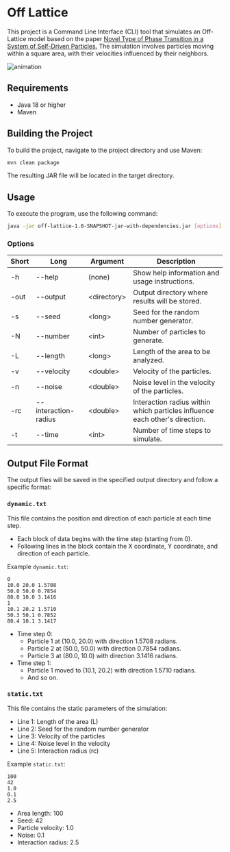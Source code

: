 # Off Lattice
This project is a Command Line Interface (CLI) tool that simulates an Off-Lattice model based on the paper [Novel Type of Phase Transition in a System of Self-Driven Particles.](https://labs.engineering.asu.edu/acs/wp-content/uploads/sites/33/2016/09/Novel-Type-of-Phase-Transition-in-a-System-of-Self-Driven-Particles-1995.pdf) The simulation involves particles moving within a square area, with their velocities influenced by their neighbors.

![animation](https://github.com/user-attachments/assets/8ce1f207-5b9f-4e2a-b373-a9c287688c8b)


## Requirements
- Java 18 or higher
- Maven

## Building the Project
To build the project, navigate to the project directory and use Maven:

```bash
mvn clean package
```

The resulting JAR file will be located in the target directory.

## Usage
To execute the program, use the following command:

```bash
java -jar off-lattice-1.0-SNAPSHOT-jar-with-dependencies.jar [options]
```

### Options
Short|	Long|	Argument|	Description
--- | --- | --- | ---
-h	|--help	|(none)|	Show help information and usage instructions.
-out|	--output|	\<directory\>|	Output directory where results will be stored.
-s	|--seed|	\<long\>	|Seed for the random number generator.
-N	|--number|	\<int\>	|Number of particles to generate.
-L	|--length	|\<long\>	|Length of the area to be analyzed.
-v	|--velocity|	\<double\>	|Velocity of the particles.
-n	|--noise|	\<double\>	|Noise level in the velocity of the particles.
-rc	|--interaction-radius	|\<double\>	|Interaction radius within which particles influence each other's direction.
-t	|--time|	\<int\>	|Number of time steps to simulate.

## Output File Format
The output files will be saved in the specified output directory and follow a specific format:

### `dynamic.txt`
This file contains the position and direction of each particle at each time step.

-  Each block of data begins with the time step (starting from 0).
-  Following lines in the block contain the X coordinate, Y coordinate, and direction of each particle.

Example `dynamic.txt`:
```
0
10.0 20.0 1.5708
50.0 50.0 0.7854
80.0 10.0 3.1416
1
10.1 20.2 1.5710
50.3 50.1 0.7852
80.4 10.1 3.1417
```

- Time step 0:
  - Particle 1 at (10.0, 20.0) with direction 1.5708 radians.
  - Particle 2 at (50.0, 50.0) with direction 0.7854 radians.
  - Particle 3 at (80.0, 10.0) with direction 3.1416 radians.
- Time step 1:
  - Particle 1 moved to (10.1, 20.2) with direction 1.5710 radians.
  - And so on.

### `static.txt`
This file contains the static parameters of the simulation:

- Line 1: Length of the area (L)
- Line 2: Seed for the random number generator
- Line 3: Velocity of the particles
- Line 4: Noise level in the velocity
- Line 5: Interaction radius (rc)

Example `static.txt`:
```
100
42
1.0
0.1
2.5
```

- Area length: 100
- Seed: 42
- Particle velocity: 1.0
- Noise: 0.1
- Interaction radius: 2.5
